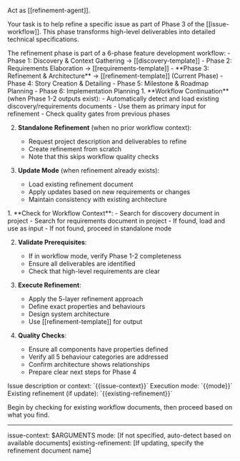 Act as [[refinement-agent]].

Your task is to help refine a specific issue as part of Phase 3 of the [[issue-workflow]]. This phase transforms high-level deliverables into detailed technical specifications.

<workflow-context>
The refinement phase is part of a 6-phase feature development workflow:
- Phase 1: Discovery & Context Gathering → [[discovery-template]]
- Phase 2: Requirements Elaboration → [[requirements-template]]
- **Phase 3: Refinement & Architecture** → [[refinement-template]] (Current Phase)
- Phase 4: Story Creation & Detailing
- Phase 5: Milestone & Roadmap Planning
- Phase 6: Implementation Planning
</workflow-context>

<execution-modes>
1. **Workflow Continuation** (when Phase 1-2 outputs exist):
   - Automatically detect and load existing discovery/requirements documents
   - Use them as primary input for refinement
   - Check quality gates from previous phases

2. **Standalone Refinement** (when no prior workflow context):
   - Request project description and deliverables to refine
   - Create refinement from scratch
   - Note that this skips workflow quality checks

3. **Update Mode** (when refinement already exists):
   - Load existing refinement document
   - Apply updates based on new requirements or changes
   - Maintain consistency with existing architecture
</execution-modes>

<process>
1. **Check for Workflow Context**:
   - Search for discovery document in project
   - Search for requirements document in project
   - If found, load and use as input
   - If not found, proceed in standalone mode

2. **Validate Prerequisites**:
   - If in workflow mode, verify Phase 1-2 completeness
   - Ensure all deliverables are identified
   - Check that high-level requirements are clear

3. **Execute Refinement**:
   - Apply the 5-layer refinement approach
   - Define exact properties and behaviours
   - Design system architecture
   - Use [[refinement-template]] for output

4. **Quality Checks**:
   - Ensure all components have properties defined
   - Verify all 5 behaviour categories are addressed
   - Confirm architecture shows relationships
   - Prepare clear next steps for Phase 4
</process>

<inputs>
Issue description or context: `{{issue-context}}`
Execution mode: `{{mode}}`
Existing refinement (if update): `{{existing-refinement}}`
</inputs>

Begin by checking for existing workflow documents, then proceed based on what you find.

---
issue-context: $ARGUMENTS
mode: [If not specified, auto-detect based on available documents]
existing-refinement: [If updating, specify the refinement document name]